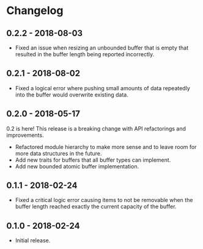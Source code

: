 # Changelog

## 0.2.2 - 2018-08-03

- Fixed an issue when resizing an unbounded buffer that is empty that resulted in the buffer length being reported incorrectly.

## 0.2.1 - 2018-08-02

- Fixed a logical error where pushing small amounts of data repeatedly into the buffer would overwrite existing data.

## 0.2.0 - 2018-05-17

0.2 is here! This release is a breaking change with API refactorings and improvements.

- Refactored module hierarchy to make more sense and to leave room for more data structures in the future.
- Add new traits for buffers that all buffer types can implement.
- Add new bounded atomic buffer implementation.

## 0.1.1 - 2018-02-24

- Fixed a critical logic error causing items to not be removable when the buffer length reached exactly the current capacity of the buffer.

## 0.1.0 - 2018-02-24

- Initial release.
